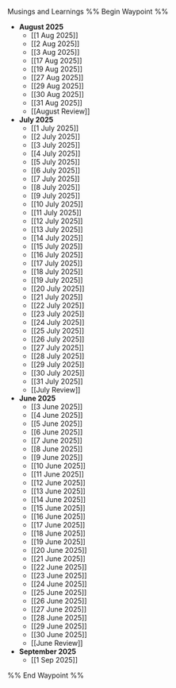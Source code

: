 Musings and Learnings
%% Begin Waypoint %%
- **August 2025**
	- [[1 Aug 2025]]
	- [[2 Aug 2025]]
	- [[3 Aug 2025]]
	- [[17 Aug 2025]]
	- [[19 Aug 2025]]
	- [[27 Aug 2025]]
	- [[29 Aug 2025]]
	- [[30 Aug 2025]]
	- [[31 Aug 2025]]
	- [[August Review]]
- **July 2025**
	- [[1 July 2025]]
	- [[2 July 2025]]
	- [[3 July 2025]]
	- [[4 July 2025]]
	- [[5 July 2025]]
	- [[6 July 2025]]
	- [[7 July 2025]]
	- [[8 July 2025]]
	- [[9 July 2025]]
	- [[10 July 2025]]
	- [[11 July 2025]]
	- [[12 July 2025]]
	- [[13 July 2025]]
	- [[14 July 2025]]
	- [[15 July 2025]]
	- [[16 July 2025]]
	- [[17 July 2025]]
	- [[18 July 2025]]
	- [[19 July 2025]]
	- [[20 July 2025]]
	- [[21 July 2025]]
	- [[22 July 2025]]
	- [[23 July 2025]]
	- [[24 July 2025]]
	- [[25 July 2025]]
	- [[26 July 2025]]
	- [[27 July 2025]]
	- [[28 July 2025]]
	- [[29 July 2025]]
	- [[30 July 2025]]
	- [[31 July 2025]]
	- [[July Review]]
- **June 2025**
	- [[3 June 2025]]
	- [[4 June 2025]]
	- [[5 June 2025]]
	- [[6 June 2025]]
	- [[7 June 2025]]
	- [[8 June 2025]]
	- [[9 June 2025]]
	- [[10 June 2025]]
	- [[11 June 2025]]
	- [[12 June 2025]]
	- [[13 June 2025]]
	- [[14 June 2025]]
	- [[15 June 2025]]
	- [[16 June 2025]]
	- [[17 June 2025]]
	- [[18 June 2025]]
	- [[19 June 2025]]
	- [[20 June 2025]]
	- [[21 June 2025]]
	- [[22 June 2025]]
	- [[23 June 2025]]
	- [[24 June 2025]]
	- [[25 June 2025]]
	- [[26 June 2025]]
	- [[27 June 2025]]
	- [[28 June 2025]]
	- [[29 June 2025]]
	- [[30 June 2025]]
	- [[June Review]]
- **September 2025**
	- [[1 Sep 2025]]

%% End Waypoint %%
